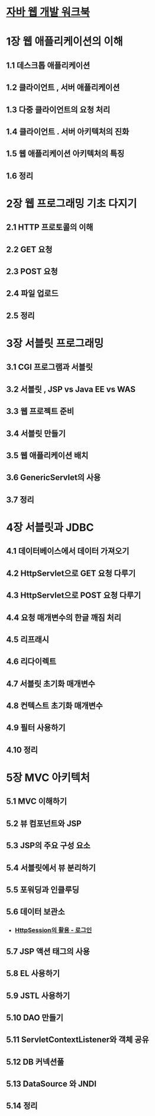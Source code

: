 # [자바 웹 개발 워크북](readme/src/Readme.md)

# 1장 웹 애플리케이션의 이해
   ## 1.1 데스크톱 애플리케이션
   ## 1.2 클라이언트 , 서버 애플리케이션
   ## 1.3 다중 클라이언트의 요청 처리
   ## 1.4 클라이언트 . 서버 아키텍처의 진화
   ## 1.5 웹 애플리케이션 아키텍처의 특징
   ## 1.6 정리


# 2장 웹 프로그래밍 기초 다지기
   ## 2.1 HTTP 프로토콜의 이해
   ## 2.2 GET 요청
   ## 2.3 POST 요청
   ## 2.4 파일 업로드
   ## 2.5 정리
   
# 3장 서블릿 프로그래밍  
  ## 3.1 CGI 프로그램과 서블릿
  ## 3.2 서블릿 , JSP vs Java EE vs WAS
  ## 3.3 웹 프로젝트 준비
  ## 3.4 서블릿 만들기
  ## 3.5 웹 애플리케이션 배치
  ## 3.6 GenericServlet의 사용
  ## 3.7 정리
  
# 4장 서블릿과 JDBC
  ## 4.1 데이터베이스에서 데이터 가져오기
  ## 4.2 HttpServlet으로 GET 요청 다루기
  ## 4.3 HttpServlet으로 POST 요청 다루기
  ## 4.4 요청 매개변수의 한글 깨짐 처리 
  ## 4.5 리프래시
  ## 4.6 리다이렉트
  ## 4.7 서블릿 초기화 매개변수
  ## 4.8 컨텍스트 초기화 매개변수
  ## 4.9 필터 사용하기
  ## 4.10 정리
  
# 5장 MVC 아키텍처
  ## 5.1 MVC 이해하기
  ## 5.2 뷰 컴포넌트와 JSP
  ## 5.3 JSP의 주요 구성 요소
  ## 5.4 서블릿에서 뷰 분리하기
  ## 5.5 포워딩과 인클루딩
  ## 5.6 데이터 보관소
   - ### [HttpSession의 활용 - 로그인](readme/src/chap05/sec06/exam02/로그인.md)
  ## 5.7 JSP 액션 태그의 사용
  ## 5.8 EL 사용하기
  ## 5.9 JSTL 사용하기
  ## 5.10 DAO 만들기
  ## 5.11 ServletContextListener와 객체 공유
  ## 5.12 DB 커넥션풀
  ## 5.13 DataSource 와 JNDI
  ## 5.14 정리
